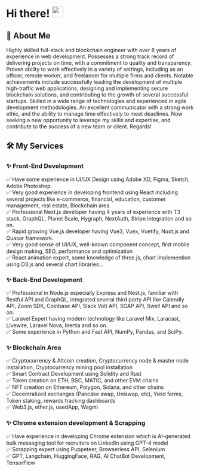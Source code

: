 # Hi there! <img src="https://media.giphy.com/media/hvRJCLFzcasrR4ia7z/giphy.gif" width="29px" height="29px">

## 🚀 About Me

Highly skilled full-stack and blockchain engineer with over 8 years of experience in web development. Possesses a strong
track record of delivering projects on time, with a commitment to quality and transparency. Proven ability to work
effectively in a variety of settings, including as an officer, remote worker, and freelancer for multiple firms and clients.
Notable achievements include successfully leading the development of multiple high-traffic web applications, designing
and implementing secure blockchain solutions, and contributing to the growth of several successful startups. Skilled in a
wide range of technologies and experienced in agile development methodologies.
An excellent communicator with a strong work ethic, and the ability to manage time effectively to meet deadlines. Now
seeking a new opportunity to leverage my skills and expertise, and contribute to the success of a new team or client.
Regards!
<br>

## 🛠️ My Services

### ✨ Front-End Development

✅ Have some experience in UI/UX Design using Adobe XD, Figma, Sketch, Adobe Photoshop. <br>
✅ Very good experience in developing frontend using React including several projects like e-commerce, financial, education, customer management, real estate, Blockchain area. <br>
✅ Professional Next.js developer having 4 years of experience with T3 stack, GraphQL, Planet Scale, Hygraph, NextAuth, Stripe integration and so on. <br>
✅ Rapid growing Vue.js developer having Vue3, Vuex, Vuetify, Nuxt.js and Quasar framework. <br>
✅ Very good sense of UI/UX, well-known component concept, first mobile design making, SEO, performance and optimization <br>
✅ React animation expert, some knowledge of three.js, chart implemention using D3.js and several chart libraries... <br>

### ✨ Back-End Development

✅ Professional in Node.js especially Express and Nest.js, familiar with Restful API and GraphQL, integrated several third party API like Calendly API, Zoom SDK, Coinbase API, Slack Volt API, SOAP API, Swell API and so on. <br>
✅ Laravel Expert having modern technology like Laravel Mix, Laracast, Livewire, Laravel Nova, Inertia and so on. <br>
✅ Some experience in Python and Fast API, NumPy, Pandas, and SciPy. <br>

### ✨ Blockchain Area
✅ Cryptocurrency & Altcoin creation, Cryptocurrency node & master node installation, Cryptocurrency mining pool installation <br>
✅ Smart Contract Development using Solidity and Rust <br>
✅ Token creation on ETH, BSC, MATIC, and other EVM chains <br>
✅ NFT creation on Ethereum, Polygon, Solana, and other chains <br>
✅ Decentralized exchanges (Pancake swap, Uniswap, etc), Yield farms, Token staking, rewards tracking dashboards <br>
✅ Web3.js, ether.js, usedApp, Wagmi <br>


###  ✨ Chrome extension development & Scrapping

✅ Have experience in developing Chrome extension which is AI-generated bulk messaging tool for recruiters on LinkedIn using GPT-4 model <br>
✅ Scrapping expert using Puppeteer, Browserless API, Selenium <br>
✅ GPT, Langchain, HuggingFace, RAG, AI ChatBot Development, TensorFlow <br>

